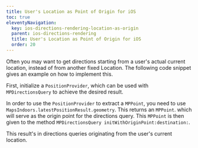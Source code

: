 ```yaml
---
title: User's Location as Point of Origin for iOS
toc: true
eleventyNavigation:
  key: ios-directions-rendering-location-as-origin
  parent: ios-directions-rendering
  title: User's Location as Point of Origin for iOS
  order: 20
---
```


Often you may want to get directions starting from a user's actual current location, instead of from another fixed Location. The following code snippet gives an example on how to implement this.

First, initialize a `PositionProvider`, which can be used with `MPDirectionsQuery` to achieve the desired result.

In order to use the `PositionProvider` to extract a `MPPoint`, you need to use `MapsIndoors.latestPositionResult.geometry`. This returns an `MPPoint`. which will serve as the origin point for the directions query. This `MPPoint` is then given to the method `MPDirectionsQuery initWithOriginPoint:destination:`.

This result's in directions queries originating from the user's current location.
